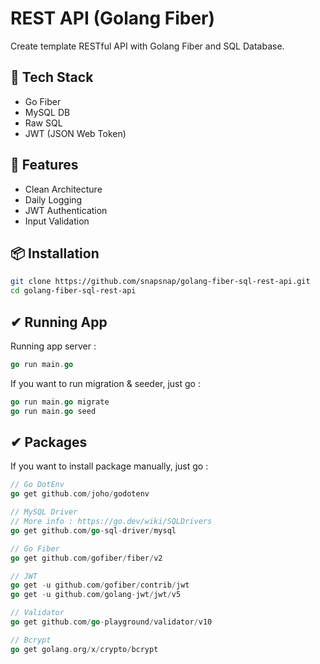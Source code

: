 # REST API (Golang Fiber)

Create template RESTful API with Golang Fiber and SQL Database.

## 🚀 Tech Stack

- Go Fiber
- MySQL DB
- Raw SQL
- JWT (JSON Web Token)

## 📝 Features

- Clean Architecture
- Daily Logging
- JWT Authentication
- Input Validation

## 📦 Installation

```sh
git clone https://github.com/snapsnap/golang-fiber-sql-rest-api.git
cd golang-fiber-sql-rest-api
```

## ✔ Running App

Running app server :

```go
go run main.go
```

If you want to run migration & seeder, just go :

```go
go run main.go migrate
go run main.go seed
```

## ✔ Packages

If you want to install package manually, just go :

```go
// Go DotEnv
go get github.com/joho/godotenv

// MySQL Driver
// More info : https://go.dev/wiki/SQLDrivers
go get github.com/go-sql-driver/mysql

// Go Fiber
go get github.com/gofiber/fiber/v2

// JWT
go get -u github.com/gofiber/contrib/jwt
go get -u github.com/golang-jwt/jwt/v5

// Validator
go get github.com/go-playground/validator/v10

// Bcrypt
go get golang.org/x/crypto/bcrypt
```
